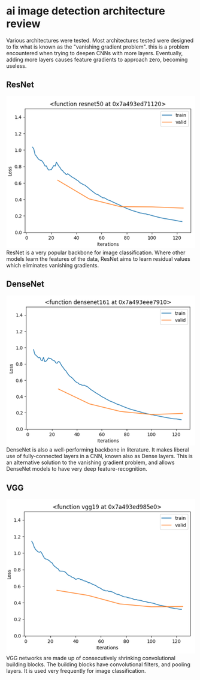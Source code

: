# ai image detection architecture review
Various architectures were tested. Most architectures tested were designed to fix what is known as the "vanishing gradient problem". this is a problem encountered when trying to deepen CNNs with more layers. Eventually, adding more layers causes feature gradients to approach zero, becoming useless.

## ResNet
![ResNet50](../images/a_r50.png)
ResNet is a very popular backbone for image classification. Where other models learn the features of the data, ResNet aims to learn residual values which eliminates vanishing gradients.

## DenseNet
![DenseNet161](../images/a_d161.png)
DenseNet is also a well-performing backbone in literature. It makes liberal use of fully-connected layers in a CNN, known also as Dense layers. This is an alternative solution to the vanishing gradient problem, and allows DenseNet models to have very deep feature-recognition. 

## VGG
![VGG19](../images/a_vgg19.png)
VGG networks are made up of consecutively shrinking convolutional building blocks. The building blocks have convolutional filters, and pooling layers. It is used very frequently for image classification.

